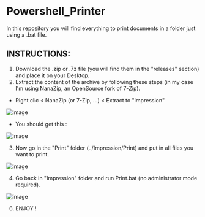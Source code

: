 # Powershell_Printer
In this repository you will find everything to print documents in a folder just using a .bat file.

## INSTRUCTIONS: 

1) Download the .zip or .7z file (you will find them in the "releases" section) and place it on your Desktop.
2) Extract the content of the archive by following these steps (in my case I'm using NanaZip, an OpenSource fork of 7-Zip).
  - Right clic < NanaZip (or 7-Zip, ...) < Extract to "Impression\"

  ![image](https://github.com/Sarvagon/Powershell_Printer/assets/63664894/be33c15b-53f5-4ffe-a65a-cb4ee2080883)
  
  - You should get this :

  ![image](https://github.com/Sarvagon/Powershell_Printer/assets/63664894/870a28c2-1ac7-4f5c-8690-06bf670b562b)
  
3) Now go in the "Print" folder (../Impression/Print) and put in all files you want to print.

![image](https://github.com/Sarvagon/Powershell_Printer/assets/63664894/24992a25-c1dc-4fd0-a4b3-98371ad1620b)

4) Go back in "Impression" folder and run Print.bat (no administrator mode required).

![image](https://github.com/Sarvagon/Powershell_Printer/assets/63664894/15e1d032-49d4-4a81-9494-fde3d08ac4c7)

6) ENJOY !
